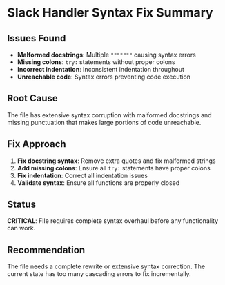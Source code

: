 # Slack Handler Syntax Fix Summary

## Issues Found
- **Malformed docstrings**: Multiple `"""""""` causing syntax errors
- **Missing colons**: `try:` statements without proper colons
- **Incorrect indentation**: Inconsistent indentation throughout
- **Unreachable code**: Syntax errors preventing code execution

## Root Cause
The file has extensive syntax corruption with malformed docstrings and missing punctuation that makes large portions of code unreachable.

## Fix Approach
1. **Fix docstring syntax**: Remove extra quotes and fix malformed strings
2. **Add missing colons**: Ensure all `try:` statements have proper colons
3. **Fix indentation**: Correct all indentation issues
4. **Validate syntax**: Ensure all functions are properly closed

## Status
**CRITICAL**: File requires complete syntax overhaul before any functionality can work.

## Recommendation
The file needs a complete rewrite or extensive syntax correction. The current state has too many cascading errors to fix incrementally.
